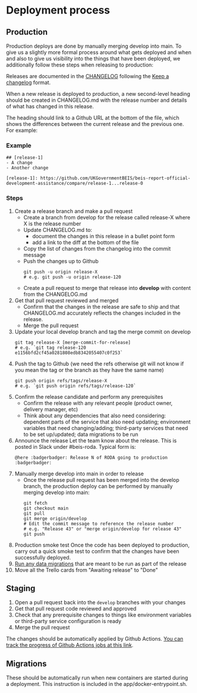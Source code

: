 # Deployment process

## Production

Production deploys are done by manually merging develop into main. To give us a slightly more formal process around what gets deployed and when and also to give us visibility into the things that have been deployed, we additionally follow these steps when releasing to production:

Releases are documented in the [CHANGELOG](../CHANGELOG.md) following the [Keep a changelog](https://keepachangelog.com/en/1.0.0/) format.

When a new release is deployed to production, a new second-level heading should be created in CHANGELOG.md with the release number and details of what has changed in this release.

The heading should link to a Github URL at the bottom of the file, which shows the differences between the current release and the previous one. For example:

### Example

```
## [release-1]
- A change
- Another change

[release-1]: https://github.com/UKGovernmentBEIS/beis-report-official-development-assistance/compare/release-1...release-0
```

### Steps

1. Create a release branch and make a pull request
   - Create a branch from develop for the release called release-X where X is the release number
   - Update CHANGELOG.md to:
     - document the changes in this release in a bullet point form
     - add a link to the diff at the bottom of the file
   - Copy the list of changes from the changelog into the commit message
   - Push the changes up to Github
     ```
     git push -u origin release-X
     # e.g. git push -u origin release-120
     ````
   - Create a pull request to merge that release into **develop** with content from the CHANGELOG.md
1. Get that pull request reviewed and merged
   - Confirm that the changes in the release are safe to ship and that CHANGELOG.md accurately reflects the changes included in the release.
   - Merge the pull request
1. Update your local develop branch and tag the merge commit on develop
   ```
   git tag release-X [merge-commit-for-release]
   # e.g. `git tag release-120 e1156bfd2cf45a0281808edb8342055407c0f253`
   ```
1. Push the tag to Github (we need the refs otherwise git will not know
   if you mean the tag or the branch as they have the same name)   
   ```
   git push origin refs/tags/release-X
   # e.g. `git push origin refs/tags/release-120`
   ```
1. Confirm the release candidate and perform any prerequisites
   - Confirm the release with any relevant people (product owner, delivery manager, etc)
   - Think about any dependencies that also need considering: dependent parts of the service that also need updating; environment variables that need changing/adding; third-party services that need to be set up/updated; data migrations to be run
1. Announce the release
   Let the team know about the release. This is posted in Slack under #beis-roda. Typical form is:
   ```
   @here :badgerbadger: Release N of RODA going to production :badgerbadger:
   ```
1. Manually merge develop into main in order to release
   - Once the release pull request has been merged into the develop branch, the production deploy can be performed by manually merging develop into main:
     ```
     git fetch
     git checkout main
     git pull
     git merge origin/develop
     # Edit the commit message to reference the release number
     # e.g. "Release 43" or "merge origin/develop for release 43"
     git push
     ```
1. Production smoke test
   Once the code has been deployed to production, carry out a quick smoke test to confirm that the changes have been successfully deployed.
1. [Run any data migrations](https://github.com/UKGovernmentBEIS/beis-report-official-development-assistance#data--one-off-tasks) that are meant to be run as part of the release
1. Move all the Trello cards from "Awaiting release" to "Done"

## Staging

1. Open a pull request back into the `develop` branches with your changes
1. Get that pull request code reviewed and approved
1. Check that any prerequisite changes to things like environment variables or third-party service configuration is ready
1. Merge the pull request

The changes should be automatically applied by Github Actions. [You can track the progress of Github Actions jobs at this link](https://github.com/UKGovernmentBEIS/beis-report-official-development-assistance/actions?query=workflow%3ADeploy).

## Migrations

These should be automatically run when new containers are started during a deployment. This instruction is included in the app/docker-entrypoint.sh.
